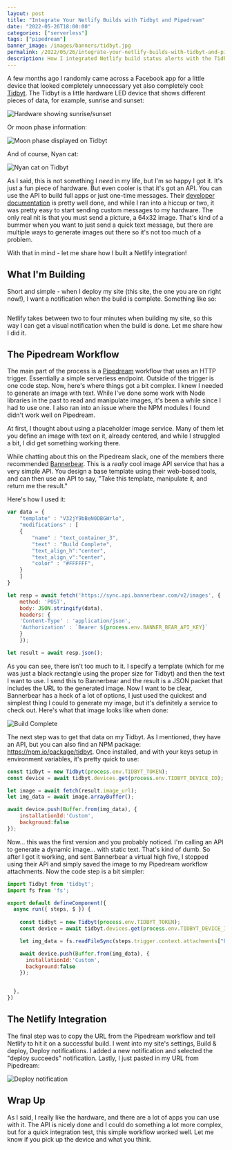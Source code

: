 ```yaml
---
layout: post
title: "Integrate Your Netlify Builds with Tidbyt and Pipedream"
date: "2022-05-26T18:00:00"
categories: ["serverless"]
tags: ["pipedream"]
banner_image: /images/banners/tidbyt.jpg
permalink: /2022/05/26/integrate-your-netlify-builds-with-tidbyt-and-pipedream.html
description: How I integrated Netlify build status alerts with the Tidbyt device, using Pipedream of course
---
```


A few months ago I randomly came across a Facebook app for a little device that looked completely unnecessary yet also completely cool: [Tidbyt](https://tidbyt.com/). The Tidbyt is a little hardware LED device that shows different pieces of data, for example, sunrise and sunset:

<p>
<img data-src="https://static.raymondcamden.com/images/2022/05/tid1.jpg" alt="Hardware showing sunrise/sunset" class="lazyload imgborder imgcenter">
</p>

Or moon phase information:

<p>
<img data-src="https://static.raymondcamden.com/images/2022/05/tid2.jpg" alt="Moon phase displayed on Tidbyt" class="lazyload imgborder imgcenter">
</p>

And of course, Nyan cat:

<p>
<img data-src="https://static.raymondcamden.com/images/2022/05/tid3.jpg" alt="Nyan cat on Tidbyt" class="lazyload imgborder imgcenter">
</p>

As I said, this is not something I *need* in my life, but I'm so happy I got it. It's just a fun piece of hardware. But even cooler is that it's got an API. You can use the API to build full apps or just one-time messages. Their [developer documentation](https://tidbyt.dev/) is pretty well done, and while I ran into a hiccup or two, it was pretty easy to start sending custom messages to my hardware. The only real nit is that you must send a picture, a 64x32 image. That's kind of a bummer when you want to just send a quick text message, but there are multiple ways to generate images out there so it's not too much of a problem. 

With that in mind - let me share how I built a Netlify integration!

## What I'm Building

Short and simple - when I deploy my site (this site, the one you are on right now!), I want a notification when the build is complete. Something like so:

<p>
<img data-src="https://static.raymondcamden.com/images/2022/05/tid.jpg" alt="" class="lazyload imgborder imgcenter">
</p>

Netlify takes between two to four minutes when building my site, so this way I can get a visual notification when the build is done. Let me share how I did it.

## The Pipedream Workflow

The main part of the process is a [Pipedream](https://pipedream.com) workflow that uses an HTTP trigger. Essentially a simple serverless endpoint. Outside of the trigger is one code step. Now, here's where things got a bit complex. I knew I needed to generate an image with text. While I've done some work with Node libraries in the past to read and manipulate images, it's been a while since I had to use one. I also ran into an issue where the NPM modules I found didn't work well on Pipedream.

At first, I thought about using a placeholder image service. Many of them let you define an image with text on it, already centered, and while I struggled a bit, I did get something working there. 

While chatting about this on the Pipedream slack, one of the members there recommended [Bannerbear](https://www.bannerbear.com/). This is a *really* cool image API service that has a very simple API. You design a base template using their web-based tools, and can then use an API to say, "Take this template, manipulate it, and return me the result." 

Here's how I used it:

```js
var data = {
    "template" : "V32jY9bBeN0DBGWrlo",
    "modifications" : [
    {
        "name" : "text_container_3",
        "text" : "Build Complete",
        "text_align_h":"center",
        "text_align_v":"center",
        "color" : "#FFFFFF",
    }
    ]
}

let resp = await fetch('https://sync.api.bannerbear.com/v2/images', {
    method: 'POST',
    body: JSON.stringify(data),
    headers: {
    'Content-Type' : 'application/json',
    'Authorization' : `Bearer ${process.env.BANNER_BEAR_API_KEY}`
    }
    });

let result = await resp.json();
```

As you can see, there isn't too much to it. I specify a template (which for me was just a black rectangle using the proper size for Tidbyt) and then the text I want to use. I send this to Bannerbear and the result is a JSON packet that includes the URL to the generated image. Now I want to be clear, Bannerbear has a heck of a lot of options, I just used the quickest and simplest thing I could to generate my image, but it's definitely a service to check out. Here's what that image looks like when done:

<p>
<img data-src="https://static.raymondcamden.com/images/2022/05/complete.png" alt="Build Complete" class="lazyload imgborder imgcenter">
</p>

The next step was to get that data on my Tidbyt. As I mentioned, they have an API, but you can also find an NPM package: <https://npm.io/package/tidbyt>. Once installed, and with your keys setup in environment variables, it's pretty quick to use:

```js
const tidbyt = new Tidbyt(process.env.TIDBYT_TOKEN);
const device = await tidbyt.devices.get(process.env.TIDBYT_DEVICE_ID);

let image = await fetch(result.image_url);
let img_data = await image.arrayBuffer();

await device.push(Buffer.from(img_data), {
    installationId:'Custom',
    background:false
});
```

Now... this was the first version and you probably noticed. I'm calling an API to generate a dynamic image... with static text. That's kind of dumb. So after I got it working, and sent Bannerbear a virtual high five, I stopped using their API and simply saved the image to my Pipedream workflow attachments. Now the code step is a bit simpler:

```js
import Tidbyt from 'tidbyt';
import fs from 'fs';

export default defineComponent({
  async run({ steps, $ }) {
    
    const tidbyt = new Tidbyt(process.env.TIDBYT_TOKEN);
    const device = await tidbyt.devices.get(process.env.TIDBYT_DEVICE_ID);

    let img_data = fs.readFileSync(steps.trigger.context.attachments["build_complete.png"]);

    await device.push(Buffer.from(img_data), {
      installationId:'Custom',
      background:false
    });


  },
})
```

## The Netlify Integration

The final step was to copy the URL from the Pipedream workflow and tell Netlify to hit it on a successful build. I went into my site's settings, Build &amp; deploy, Deploy notifications. I added a new notification and selected the "deploy succeeds" notification. Lastly, I just pasted in my URL from Pipedream:

<p>
<img data-src="https://static.raymondcamden.com/images/2022/05/tid4.jpg" alt="Deploy notification" class="lazyload imgborder imgcenter">
</p>

## Wrap Up

As I said, I really like the hardware, and there are a lot of apps you can use with it. The API is nicely done and I could do something a lot more complex, but for a quick integration test, this simple workflow worked well. Let me know if you pick up the device and what you think.